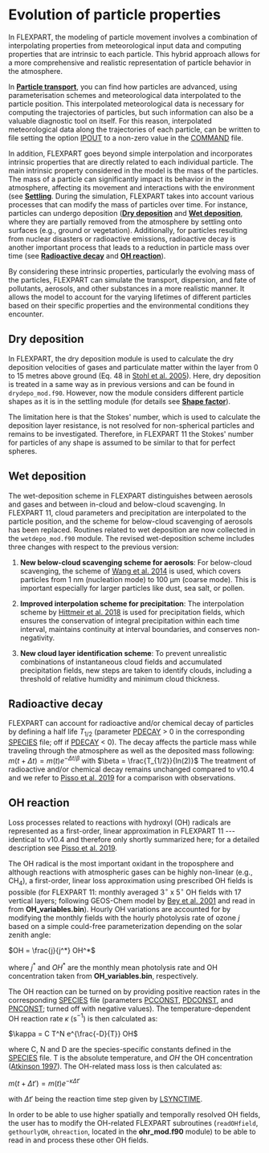 # Evolution of particle properties
In FLEXPART, the modeling of particle movement involves a combination of interpolating properties from meteorological input data and computing properties that are intrinsic to each particle. This hybrid approach allows for a more comprehensive and realistic representation of particle behavior in the atmosphere.

In [**Particle transport**](transport.md), you can find how particles are advanced, using parameterisation schemes and meteorological data interpolated to the particle position. This interpolated meteorological data is necessary for computing the trajectories of particles, but such information can also be a valuable diagnostic tool on itself. For this reason, interpolated meteorological data along the trajectories of each particle, can be written to file setting the option [IPOUT](configuration.md#IPOUT) to a non-zero value in the [COMMAND](configuration.md#command) file.

In addition, FLEXPART goes beyond simple interpolation and incorporates intrinsic properties that are directly related to each individual particle. The main intrinsic property considered in the model is the mass of the particles. The mass of a particle can significantly impact its behavior in the atmosphere, affecting its movement and interactions with the environment (see [**Settling**](transport.md#settling). During the simulation, FLEXPART takes into account various processes that can modify the mass of particles over time. For instance, particles can undergo deposition ([**Dry deposition**](evolution.md#drydepo) and [**Wet deposition**](evolution.md#wetdepo), where they are partially removed from the atmosphere by settling onto surfaces (e.g., ground or vegetation). Additionally, for particles resulting from nuclear disasters or radioactive emissions, radioactive decay is another important process that leads to a reduction in particle mass over time (see [**Radioactive decay**](evolution.md#decay) and [**OH reaction**](evolution.md#ohreact)).

By considering these intrinsic properties, particularly the evolving mass of the particles, FLEXPART can simulate the transport, dispersion, and fate of pollutants, aerosols, and other substances in a more realistic manner. It allows the model to account for the varying lifetimes of different particles based on their specific properties and the environmental conditions they encounter.


## <a name="drydepo"></a>Dry deposition
In FLEXPART, the dry deposition module is used to calculate the dry deposition velocities of gases and particulate matter within the layer from 0 to 15 metres above ground (Eq. 48 in [Stohl et al. 2005](https://acp.copernicus.org/articles/5/2461/2005/)). Here, dry deposition is treated in a same way as in previous versions and can be found in `drydepo_mod.f90`. However, now the module considers different particle shapes as it is in the settling module (for details see [**Shape factor**](transport.md#settling)).

The limitation here is that the Stokes' number, which is used to calculate the deposition layer resistance, is not resolved for non-spherical particles and remains to be investigated. Therefore, in FLEXPART 11 the Stokes' number for particles of any shape is assumed to be similar to that for perfect spheres.

## <a name="wetdepo"></a>Wet deposition
The wet-deposition scheme in FLEXPART distinguishes between aerosols and gases and between in-cloud and below-cloud scavenging. In FLEXPART 11, cloud parameters and precipitation are interpolated to the particle position, and the scheme for below-cloud scavenging of aerosols has been replaced. Routines related to wet deposition are now collected in the `wetdepo_mod.f90` module. The revised wet-deposition scheme includes three changes with respect to the previous version:

1. **New below-cloud scavenging scheme for aerosols**: For below-cloud scavenging, the scheme of [Wang et al. 2014](https://doi.org/10.5194/gmd-7-799-2014) is used, which covers particles from 1 nm (nucleation mode) to 100 µm (coarse mode). This is important especially for larger particles like dust, sea salt, or pollen.

2. **Improved interpolation scheme for precipitation**: The interpolation scheme by [Hittmeir et al. 2018](https://doi.org/10.5194/gmd-11-2503-2018) is used for precipitation fields, which ensures the conservation of integral precipitation within each time interval, maintains continuity at interval boundaries, and conserves non-negativity.

3. **New cloud layer identification scheme**: To prevent unrealistic combinations of instantaneous cloud fields and accumulated precipitation fields, new steps are taken to identify clouds, including a threshold of relative humidity and minimum cloud thickness.

## <a name="decay"></a>Radioactive decay
FLEXPART can account for radioactive and/or chemical decay of particles by defining a half life $T_{1/2}$ (parameter [PDECAY](configuration.md#PDECAY) > 0 in the corresponding [SPECIES](configuration.md#species) file; off if [PDECAY](configuration.md#PDECAY) < 0). The decay affects the particle mass while traveling through the atmosphere as well as the deposited mass following:
$m(t + \Delta t) = m(t) e^{−\Delta t/\beta}$
with
$\beta = \frac{T_{1/2}}{ln(2)}$
The treatment of radioactive and/or chemical decay remains unchanged compared to v10.4 and we refer to [Pisso et al. 2019](https://gmd.copernicus.org/articles/12/4955/2019/) for a comparison with observations.

## <a name="ohreact"></a>OH reaction
Loss processes related to reactions with hydroxyl (OH) radicals are represented as a first-order, linear approximation in FLEXPART 11 --- identical to v10.4 and therefore only shortly summarized here; for a detailed description see [Pisso et al. 2019](https://gmd.copernicus.org/articles/12/4955/2019/).

The OH radical is the most important oxidant in the troposphere and although reactions with atmospheric gases can be highly non-linear (e.g., CH$_4$), a first-order, linear loss approximation using prescribed OH fields is possible (for FLEXPART 11: monthly averaged 3$^\circ$ x 5$^\circ$ OH fields with 17 vertical layers; following GEOS-Chem model by [Bey et al. 2001](https://agupubs.onlinelibrary.wiley.com/doi/abs/10.1029/2001JD000807) and read in from **OH\_variables.bin**). Hourly OH variations are accounted for by modifying the monthly fields with the hourly photolysis rate of ozone $j$ based on a simple could-free parameterization depending on the solar zenith angle:

$OH = \frac{j}{j^*} OH^*$

where $j^*$ and $OH^*$ are the monthly mean photolysis rate and OH concentration taken from **OH\_variables.bin**, respectively.

The OH reaction can be turned on by providing positive reaction rates in the corresponding [SPECIES](configuration.md#species) file (parameters [PCCONST](configuration.md#PCCONST), [PDCONST](configuration.md#PDCONST), and [PNCONST](configuration.md#PNCONST); turned off with negative values). The temperature-dependent OH reaction rate $\kappa$ (s$^{-1}$) is then calculated as:

$\kappa = C T^N e^{\frac{-D}{T}} OH$

where C, N and D are the species-specific constants defined in the [SPECIES](configuration.md#species) file. T is the absolute temperature, and $OH$ the OH concentration ([Atkinson 1997](https://pubs.aip.org/aip/jpr/article-abstract/26/2/215/241782/Gas-Phase-Tropospheric-Chemistry-of-Volatile)). The OH-related mass loss is then calculated as:

$m(t + \Delta t') = m(t) e^{−\kappa \Delta t'}$

with $\Delta t'$ being the reaction time step given by [LSYNCTIME](configuration.md#LSYNCTIME).

In order to be able to use higher spatially and temporally resolved OH fields, the user has to modify the OH-related FLEXPART subroutines (`readOHfield`, `gethourlyOH`, `ohreaction`, located in the **ohr\_mod.f90** module) to be able to read in and process these other OH fields.